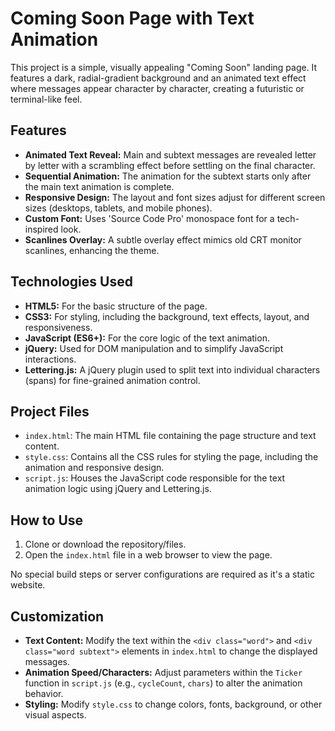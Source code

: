 # Coming Soon Page with Text Animation

This project is a simple, visually appealing "Coming Soon" landing page. It features a dark, radial-gradient background and an animated text effect where messages appear character by character, creating a futuristic or terminal-like feel.

## Features

*   **Animated Text Reveal:** Main and subtext messages are revealed letter by letter with a scrambling effect before settling on the final character.
*   **Sequential Animation:** The animation for the subtext starts only after the main text animation is complete.
*   **Responsive Design:** The layout and font sizes adjust for different screen sizes (desktops, tablets, and mobile phones).
*   **Custom Font:** Uses 'Source Code Pro' monospace font for a tech-inspired look.
*   **Scanlines Overlay:** A subtle overlay effect mimics old CRT monitor scanlines, enhancing the theme.

## Technologies Used

*   **HTML5:** For the basic structure of the page.
*   **CSS3:** For styling, including the background, text effects, layout, and responsiveness.
*   **JavaScript (ES6+):** For the core logic of the text animation.
*   **jQuery:** Used for DOM manipulation and to simplify JavaScript interactions.
*   **Lettering.js:** A jQuery plugin used to split text into individual characters (spans) for fine-grained animation control.

## Project Files

*   `index.html`: The main HTML file containing the page structure and text content.
*   `style.css`: Contains all the CSS rules for styling the page, including the animation and responsive design.
*   `script.js`: Houses the JavaScript code responsible for the text animation logic using jQuery and Lettering.js.

## How to Use

1.  Clone or download the repository/files.
2.  Open the `index.html` file in a web browser to view the page.

No special build steps or server configurations are required as it's a static website.

## Customization

*   **Text Content:** Modify the text within the `<div class="word">` and `<div class="word subtext">` elements in `index.html` to change the displayed messages.
*   **Animation Speed/Characters:** Adjust parameters within the `Ticker` function in `script.js` (e.g., `cycleCount`, `chars`) to alter the animation behavior.
*   **Styling:** Modify `style.css` to change colors, fonts, background, or other visual aspects.